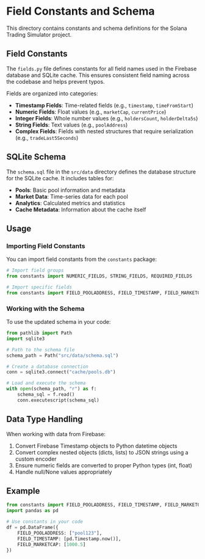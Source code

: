 # Field Constants and Schema

This directory contains constants and schema definitions for the Solana Trading Simulator project.

## Field Constants

The `fields.py` file defines constants for all field names used in the Firebase database and SQLite cache. This ensures consistent field naming across the codebase and helps prevent typos.

Fields are organized into categories:
- **Timestamp Fields**: Time-related fields (e.g., `timestamp`, `timeFromStart`)
- **Numeric Fields**: Float values (e.g., `marketCap`, `currentPrice`)
- **Integer Fields**: Whole number values (e.g., `holdersCount`, `holderDelta5s`)
- **String Fields**: Text values (e.g., `poolAddress`)
- **Complex Fields**: Fields with nested structures that require serialization (e.g., `tradeLast5Seconds`)

## SQLite Schema

The `schema.sql` file in the `src/data` directory defines the database structure for the SQLite cache. It includes tables for:

- **Pools**: Basic pool information and metadata
- **Market Data**: Time-series data for each pool
- **Analytics**: Calculated metrics and statistics
- **Cache Metadata**: Information about the cache itself

## Usage

### Importing Field Constants

You can import field constants from the `constants` package:

```python
# Import field groups
from constants import NUMERIC_FIELDS, STRING_FIELDS, REQUIRED_FIELDS

# Import specific fields
from constants import FIELD_POOLADDRESS, FIELD_TIMESTAMP, FIELD_MARKETCAP
```

### Working with the Schema

To use the updated schema in your code:

```python
from pathlib import Path
import sqlite3

# Path to the schema file
schema_path = Path("src/data/schema.sql")

# Create a database connection
conn = sqlite3.connect("cache/pools.db")

# Load and execute the schema
with open(schema_path, "r") as f:
    schema_sql = f.read()
    conn.executescript(schema_sql)
```

## Data Type Handling

When working with data from Firebase:

1. Convert Firebase Timestamp objects to Python datetime objects
2. Convert complex nested objects (dicts, lists) to JSON strings using a custom encoder
3. Ensure numeric fields are converted to proper Python types (int, float)
4. Handle null/None values appropriately

## Example

```python
from constants import FIELD_POOLADDRESS, FIELD_TIMESTAMP, FIELD_MARKETCAP
import pandas as pd

# Use constants in your code
df = pd.DataFrame({
    FIELD_POOLADDRESS: ["pool123"],
    FIELD_TIMESTAMP: [pd.Timestamp.now()],
    FIELD_MARKETCAP: [1000.5]
})
``` 